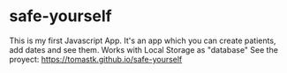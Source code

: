 # safe-yourself
This is my first Javascript App. It's an app which you can create patients, add dates and see them. Works with Local Storage as "database"
See the proyect: https://tomastk.github.io/safe-yourself
